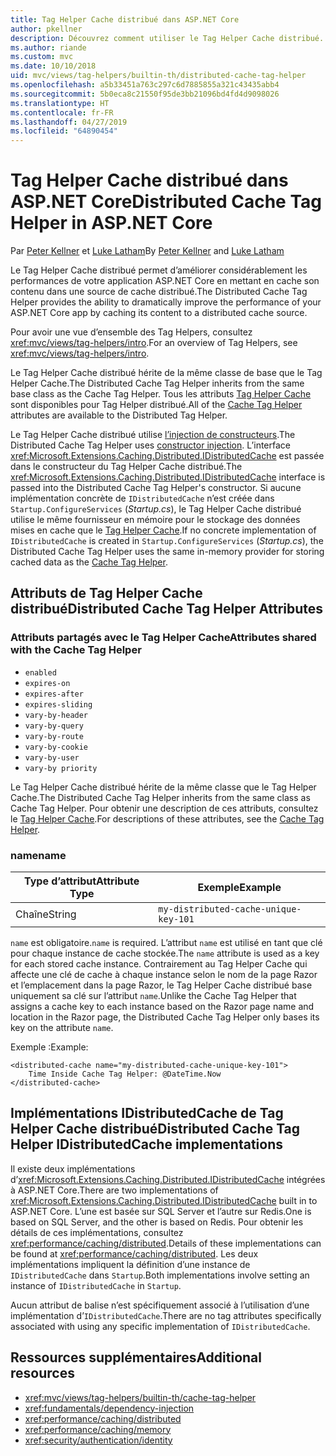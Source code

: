 ```yaml
---
title: Tag Helper Cache distribué dans ASP.NET Core
author: pkellner
description: Découvrez comment utiliser le Tag Helper Cache distribué.
ms.author: riande
ms.custom: mvc
ms.date: 10/10/2018
uid: mvc/views/tag-helpers/builtin-th/distributed-cache-tag-helper
ms.openlocfilehash: a5b33451a763c297c6d7885855a321c43435abb4
ms.sourcegitcommit: 5b0eca8c21550f95de3bb21096bd4fd4d9098026
ms.translationtype: HT
ms.contentlocale: fr-FR
ms.lasthandoff: 04/27/2019
ms.locfileid: "64890454"
---
```

# <a name="distributed-cache-tag-helper-in-aspnet-core"></a><span data-ttu-id="ed503-103">Tag Helper Cache distribué dans ASP.NET Core</span><span class="sxs-lookup"><span data-stu-id="ed503-103">Distributed Cache Tag Helper in ASP.NET Core</span></span>

<span data-ttu-id="ed503-104">Par [Peter Kellner](http://peterkellner.net) et [Luke Latham](https://github.com/guardrex)</span><span class="sxs-lookup"><span data-stu-id="ed503-104">By [Peter Kellner](http://peterkellner.net) and [Luke Latham](https://github.com/guardrex)</span></span>

<span data-ttu-id="ed503-105">Le Tag Helper Cache distribué permet d’améliorer considérablement les performances de votre application ASP.NET Core en mettant en cache son contenu dans une source de cache distribué.</span><span class="sxs-lookup"><span data-stu-id="ed503-105">The Distributed Cache Tag Helper provides the ability to dramatically improve the performance of your ASP.NET Core app by caching its content to a distributed cache source.</span></span>

<span data-ttu-id="ed503-106">Pour avoir une vue d’ensemble des Tag Helpers, consultez <xref:mvc/views/tag-helpers/intro>.</span><span class="sxs-lookup"><span data-stu-id="ed503-106">For an overview of Tag Helpers, see <xref:mvc/views/tag-helpers/intro>.</span></span>

<span data-ttu-id="ed503-107">Le Tag Helper Cache distribué hérite de la même classe de base que le Tag Helper Cache.</span><span class="sxs-lookup"><span data-stu-id="ed503-107">The Distributed Cache Tag Helper inherits from the same base class as the Cache Tag Helper.</span></span> <span data-ttu-id="ed503-108">Tous les attributs [Tag Helper Cache](xref:mvc/views/tag-helpers/builtin-th/cache-tag-helper) sont disponibles pour Tag Helper distribué.</span><span class="sxs-lookup"><span data-stu-id="ed503-108">All of the [Cache Tag Helper](xref:mvc/views/tag-helpers/builtin-th/cache-tag-helper) attributes are available to the Distributed Tag Helper.</span></span>

<span data-ttu-id="ed503-109">Le Tag Helper Cache distribué utilise [l’injection de constructeurs](xref:fundamentals/dependency-injection#constructor-injection-behavior).</span><span class="sxs-lookup"><span data-stu-id="ed503-109">The Distributed Cache Tag Helper uses [constructor injection](xref:fundamentals/dependency-injection#constructor-injection-behavior).</span></span> <span data-ttu-id="ed503-110">L’interface <xref:Microsoft.Extensions.Caching.Distributed.IDistributedCache> est passée dans le constructeur du Tag Helper Cache distribué.</span><span class="sxs-lookup"><span data-stu-id="ed503-110">The <xref:Microsoft.Extensions.Caching.Distributed.IDistributedCache> interface is passed into the Distributed Cache Tag Helper's constructor.</span></span> <span data-ttu-id="ed503-111">Si aucune implémentation concrète de `IDistributedCache` n’est créée dans `Startup.ConfigureServices` (*Startup.cs*), le Tag Helper Cache distribué utilise le même fournisseur en mémoire pour le stockage des données mises en cache que le [Tag Helper Cache](xref:mvc/views/tag-helpers/builtin-th/cache-tag-helper).</span><span class="sxs-lookup"><span data-stu-id="ed503-111">If no concrete implementation of `IDistributedCache` is created in `Startup.ConfigureServices` (*Startup.cs*), the Distributed Cache Tag Helper uses the same in-memory provider for storing cached data as the [Cache Tag Helper](xref:mvc/views/tag-helpers/builtin-th/cache-tag-helper).</span></span>

## <a name="distributed-cache-tag-helper-attributes"></a><span data-ttu-id="ed503-112">Attributs de Tag Helper Cache distribué</span><span class="sxs-lookup"><span data-stu-id="ed503-112">Distributed Cache Tag Helper Attributes</span></span>

### <a name="attributes-shared-with-the-cache-tag-helper"></a><span data-ttu-id="ed503-113">Attributs partagés avec le Tag Helper Cache</span><span class="sxs-lookup"><span data-stu-id="ed503-113">Attributes shared with the Cache Tag Helper</span></span>

* `enabled`
* `expires-on`
* `expires-after`
* `expires-sliding`
* `vary-by-header`
* `vary-by-query`
* `vary-by-route`
* `vary-by-cookie`
* `vary-by-user`
* `vary-by priority`

<span data-ttu-id="ed503-114">Le Tag Helper Cache distribué hérite de la même classe que le Tag Helper Cache.</span><span class="sxs-lookup"><span data-stu-id="ed503-114">The Distributed Cache Tag Helper inherits from the same class as Cache Tag Helper.</span></span> <span data-ttu-id="ed503-115">Pour obtenir une description de ces attributs, consultez le [Tag Helper Cache](xref:mvc/views/tag-helpers/builtin-th/cache-tag-helper).</span><span class="sxs-lookup"><span data-stu-id="ed503-115">For descriptions of these attributes, see the [Cache Tag Helper](xref:mvc/views/tag-helpers/builtin-th/cache-tag-helper).</span></span>

### <a name="name"></a><span data-ttu-id="ed503-116">name</span><span class="sxs-lookup"><span data-stu-id="ed503-116">name</span></span>

| <span data-ttu-id="ed503-117">Type d’attribut</span><span class="sxs-lookup"><span data-stu-id="ed503-117">Attribute Type</span></span> | <span data-ttu-id="ed503-118">Exemple</span><span class="sxs-lookup"><span data-stu-id="ed503-118">Example</span></span>                               |
| -------------- | ------------------------------------- |
| <span data-ttu-id="ed503-119">Chaîne</span><span class="sxs-lookup"><span data-stu-id="ed503-119">String</span></span>         | `my-distributed-cache-unique-key-101` |

<span data-ttu-id="ed503-120">`name` est obligatoire.</span><span class="sxs-lookup"><span data-stu-id="ed503-120">`name` is required.</span></span> <span data-ttu-id="ed503-121">L’attribut `name` est utilisé en tant que clé pour chaque instance de cache stockée.</span><span class="sxs-lookup"><span data-stu-id="ed503-121">The `name` attribute is used as a key for each stored cache instance.</span></span> <span data-ttu-id="ed503-122">Contrairement au Tag Helper Cache qui affecte une clé de cache à chaque instance selon le nom de la page Razor et l’emplacement dans la page Razor, le Tag Helper Cache distribué base uniquement sa clé sur l’attribut `name`.</span><span class="sxs-lookup"><span data-stu-id="ed503-122">Unlike the Cache Tag Helper that assigns a cache key to each instance based on the Razor page name and location in the Razor page, the Distributed Cache Tag Helper only bases its key on the attribute `name`.</span></span>

<span data-ttu-id="ed503-123">Exemple :</span><span class="sxs-lookup"><span data-stu-id="ed503-123">Example:</span></span>

```cshtml
<distributed-cache name="my-distributed-cache-unique-key-101">
    Time Inside Cache Tag Helper: @DateTime.Now
</distributed-cache>
```

## <a name="distributed-cache-tag-helper-idistributedcache-implementations"></a><span data-ttu-id="ed503-124">Implémentations IDistributedCache de Tag Helper Cache distribué</span><span class="sxs-lookup"><span data-stu-id="ed503-124">Distributed Cache Tag Helper IDistributedCache implementations</span></span>

<span data-ttu-id="ed503-125">Il existe deux implémentations d’<xref:Microsoft.Extensions.Caching.Distributed.IDistributedCache> intégrées à ASP.NET Core.</span><span class="sxs-lookup"><span data-stu-id="ed503-125">There are two implementations of <xref:Microsoft.Extensions.Caching.Distributed.IDistributedCache> built in to ASP.NET Core.</span></span> <span data-ttu-id="ed503-126">L’une est basée sur SQL Server et l’autre sur Redis.</span><span class="sxs-lookup"><span data-stu-id="ed503-126">One is based on SQL Server, and the other is based on Redis.</span></span> <span data-ttu-id="ed503-127">Pour obtenir les détails de ces implémentations, consultez <xref:performance/caching/distributed>.</span><span class="sxs-lookup"><span data-stu-id="ed503-127">Details of these implementations can be found at <xref:performance/caching/distributed>.</span></span> <span data-ttu-id="ed503-128">Les deux implémentations impliquent la définition d’une instance de `IDistributedCache` dans `Startup`.</span><span class="sxs-lookup"><span data-stu-id="ed503-128">Both implementations involve setting an instance of `IDistributedCache` in `Startup`.</span></span>

<span data-ttu-id="ed503-129">Aucun attribut de balise n’est spécifiquement associé à l’utilisation d’une implémentation d’`IDistributedCache`.</span><span class="sxs-lookup"><span data-stu-id="ed503-129">There are no tag attributes specifically associated with using any specific implementation of `IDistributedCache`.</span></span>

## <a name="additional-resources"></a><span data-ttu-id="ed503-130">Ressources supplémentaires</span><span class="sxs-lookup"><span data-stu-id="ed503-130">Additional resources</span></span>

* <xref:mvc/views/tag-helpers/builtin-th/cache-tag-helper>
* <xref:fundamentals/dependency-injection>
* <xref:performance/caching/distributed>
* <xref:performance/caching/memory>
* <xref:security/authentication/identity>
